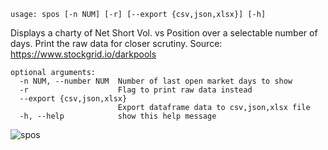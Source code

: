 ```
usage: spos [-n NUM] [-r] [--export {csv,json,xlsx}] [-h]
```

Displays a charty of Net Short Vol. vs Position over a selectable number of days. Print the raw data for closer scrutiny. Source: https://www.stockgrid.io/darkpools

```
optional arguments:
  -n NUM, --number NUM  Number of last open market days to show
  -r                    Flag to print raw data instead
  --export {csv,json,xlsx}
                        Export dataframe data to csv,json,xlsx file
  -h, --help            show this help message
```

![spos](https://user-images.githubusercontent.com/46355364/154101511-fd2d65e9-69a6-46f3-aa78-77c032c6900d.png)
